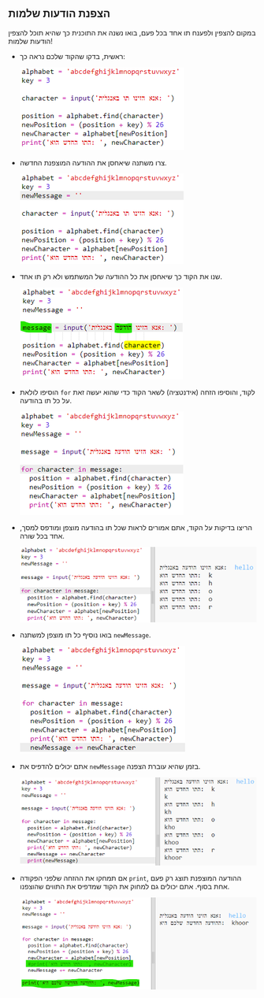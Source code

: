 ## הצפנת הודעות שלמות

במקום להצפין ולפענח תו אחד בכל פעם, בואו נשנה את התוכנית כך שהיא תוכל להצפין הודעות שלמות!

+ ראשית, בדקו שהקוד שלכם נראה כך:
    
    ![צילום מסך](images/messages-character-finished.png)

+ צרו משתנה שיאחסן את ההודעה המוצפנת החדשה.
    
    ![צילום מסך](images/messages-newmessage.png)

+ שנו את הקוד כך שיאחסן את כל ההודעה של המשתמש ולא רק תו אחד.
    
    ![צילום מסך](images/messages-message.png)

+ הוסיפו לולאת `for` לקוד, והוסיפו הזחה (אידנטציה) לשאר הקוד כדי שהוא יעשה זאת על כל תו בהודעה.
    
    ![צילום מסך](images/messages-loop.png)

+ הריצו בדיקות על הקוד, אתם אמורים לראות שכל תו בהודעה מוצפן ומודפס למסך, אחד בכל שורה.
    
    ![צילום מסך](images/messages-loop-test.png)

+ בואו נוסיף כל תו מוצפן למשתנה `newMessage`.
    
    ![צילום מסך](images/messges-message-add-character.png)

+ אתם יכולים להדפיס את `newMessage` בזמן שהיא עוברת הצפנה.
    
    ![צילום מסך](images/messages-print-message-characters.png)

+ אם תמחקו את ההזחה שלפני הפקודה `print`, ההודעה המוצפנת תוצג רק פעם אחת בסוף. אתם יכולים גם למחוק את הקוד שמדפיס את התווים שהוצפנו.
    
    ![צילום מסך](images/messages-print-message-comment.png)